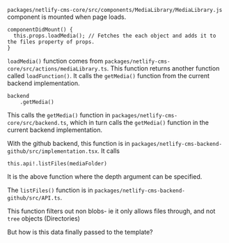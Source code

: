 `packages/netlify-cms-core/src/components/MediaLibrary/MediaLibrary.js` component is mounted when page loads.

    componentDidMount() {
      this.props.loadMedia(); // Fetches the each object and adds it to the files property of props. 
    }

`loadMedia()` function comes from `packages/netlify-cms-core/src/actions/mediaLibrary.ts`. This function returns another function called `loadFunction()`. It calls the `getMedia()` function from the current backend implementation.

    backend
        .getMedia()
        
This calls the `getMedia()` function in `packages/netlify-cms-core/src/backend.ts`, which in turn calls the `getMedia()` function in the current backend implementation.

With the github backend, this function is in `packages/netlify-cms-backend-github/src/implementation.tsx`. It calls 

    this.api!.listFiles(mediaFolder)

It is the above function where the depth argument can be specified.

The `listFiles()` function is in `packages/netlify-cms-backend-github/src/API.ts`.

This function filters out non blobs- ie it only allows files through, and not `tree` objects (Directories)

But how is this data finally passed to the template?